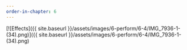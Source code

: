 ```yaml
---
order-in-chapter: 6
---
```


[![Effects]({{ site.baseurl }}/assets/images/6-perform/6-4/IMG_7936-1-(34).png)]({{
site.baseurl }}/assets/images/6-perform/6-4/IMG_7936-1-(34).png)
